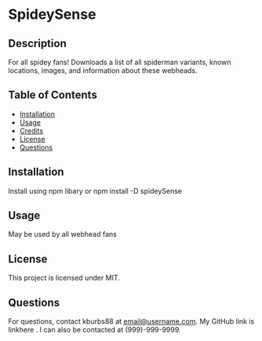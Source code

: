 # SpideySense

## Description
For all spidey fans! Downloads a list of all spiderman variants, known locations, images, and information about these webheads.

## Table of Contents
- [Installation](#installation)
- [Usage](#usage)
- [Credits](#credits)
- [License](#license)
- [Questions](#questions)

## Installation
Install using npm libary or npm install -D spideySense

## Usage
May be used by all webhead fans

## License
This project is licensed under MIT.

## Questions
For questions, contact kburbs88 at email@username.com. 
My GitHub link is linkhere . I can also be contacted at (999)-999-9999.